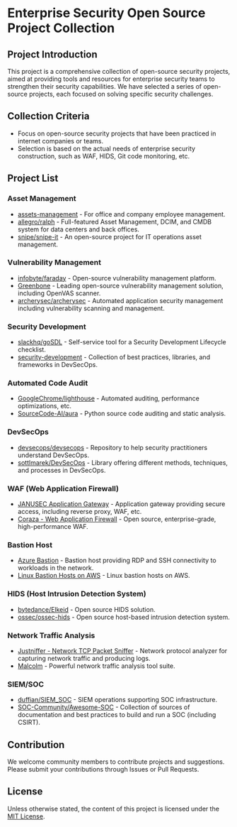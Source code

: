 # Enterprise Security Open Source Project Collection

## Project Introduction
This project is a comprehensive collection of open-source security projects, aimed at providing tools and resources for enterprise security teams to strengthen their security capabilities. We have selected a series of open-source projects, each focused on solving specific security challenges.

## Collection Criteria
- Focus on open-source security projects that have been practiced in internet companies or teams.
- Selection is based on the actual needs of enterprise security construction, such as WAF, HIDS, Git code monitoring, etc.

## Project List

### Asset Management
- [assets-management](https://github.com/topics/assets-management) - For office and company employee management.
- [allegro/ralph](https://github.com/allegro/ralph) - Full-featured Asset Management, DCIM, and CMDB system for data centers and back offices.
- [snipe/snipe-it](https://github.com/snipe/snipe-it) - An open-source project for IT operations asset management.

### Vulnerability Management
- [infobyte/faraday](https://github.com/infobyte/faraday) - Open-source vulnerability management platform.
- [Greenbone](https://github.com/greenbone) - Leading open-source vulnerability management solution, including OpenVAS scanner.
- [archerysec/archerysec](https://github.com/archerysec/archerysec) - Automated application security management including vulnerability scanning and management.

### Security Development
- [slackhq/goSDL](https://github.com/slackhq/goSDL) - Self-service tool for a Security Development Lifecycle checklist.
- [security-development](https://github.com/topics/security-development) - Collection of best practices, libraries, and frameworks in DevSecOps.

### Automated Code Audit
- [GoogleChrome/lighthouse](https://github.com/GoogleChrome/lighthouse) - Automated auditing, performance optimizations, etc.
- [SourceCode-AI/aura](https://github.com/SourceCode-AI/aura) - Python source code auditing and static analysis.

### DevSecOps
- [devsecops/devsecops](https://github.com/devsecops/devsecops) - Repository to help security practitioners understand DevSecOps.
- [sottlmarek/DevSecOps](https://github.com/sottlmarek/DevSecOps) - Library offering different methods, techniques, and processes in DevSecOps.

### WAF (Web Application Firewall)
- [JANUSEC Application Gateway](https://github.com/topics/web-application-firewall) - Application gateway providing secure access, including reverse proxy, WAF, etc.
- [Coraza - Web Application Firewall](https://github.com/jptosso/coraza-waf) - Open source, enterprise-grade, high-performance WAF.

### Bastion Host
- [Azure Bastion](https://github.com/topics/azure-bastion) - Bastion host providing RDP and SSH connectivity to workloads in the network.
- [Linux Bastion Hosts on AWS](https://github.com/aws-quickstart/quickstart-linux-bastion) - Linux bastion hosts on AWS.

### HIDS (Host Intrusion Detection System)
- [bytedance/Elkeid](https://github.com/bytedance/Elkeid) - Open source HIDS solution.
- [ossec/ossec-hids](https://github.com/ossec/ossec-hids) - Open source host-based intrusion detection system.

### Network Traffic Analysis
- [Justniffer - Network TCP Packet Sniffer](https://github.com/topics/traffic-analysis) - Network protocol analyzer for capturing network traffic and producing logs.
- [Malcolm](https://github.com/cisagov/Malcolm) - Powerful network traffic analysis tool suite.

### SIEM/SOC
- [duffian/SIEM_SOC](https://github.com/duffian/SIEM_SOC) - SIEM operations supporting SOC infrastructure.
- [SOC-Community/Awesome-SOC](https://github.com/SOC-Community/Awesome-SOC) - Collection of sources of documentation and best practices to build and run a SOC (including CSIRT).

## Contribution
We welcome community members to contribute projects and suggestions. Please submit your contributions through Issues or Pull Requests.

## License
Unless otherwise stated, the content of this project is licensed under the [MIT License](LICENSE).
